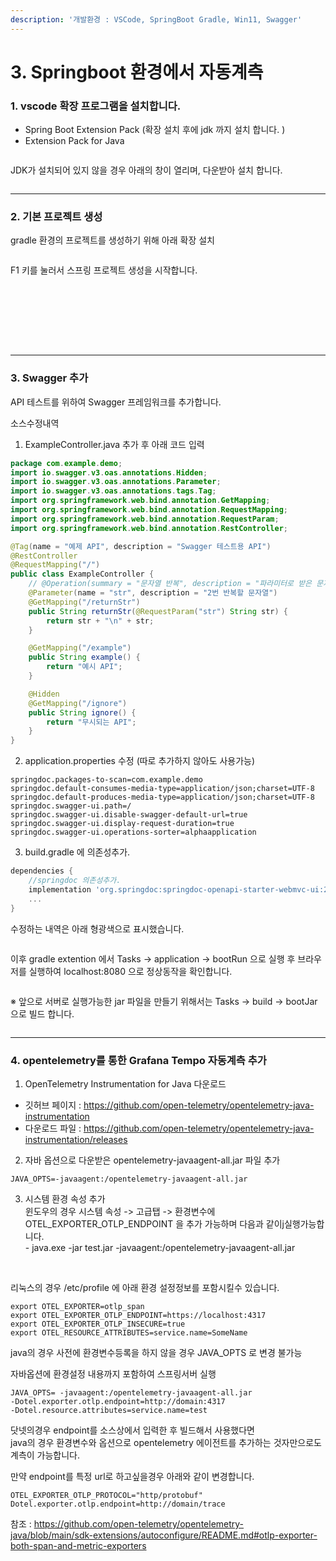 ```yaml
---
description: '개발환경 : VSCode, SpringBoot Gradle, Win11, Swagger'
---
```


# 3. Springboot 환경에서 자동계측

### 1. vscode 확장 프로그램을 설치합니다.

* Spring Boot Extension Pack (확장 설치 후에 jdk 까지 설치 합니다. )
* Extension Pack for Java

<figure><img src="../../.gitbook/assets/sprintbootjava.png" alt=""><figcaption></figcaption></figure>

JDK가 설치되어 있지 않을 경우 아래의 창이 열리며, 다운받아 설치 합니다.&#x20;

<div data-full-width="false">

<figure><img src="../../.gitbook/assets/jdk-install.png" alt=""><figcaption></figcaption></figure>

</div>

***

### 2. 기본 프로젝트 생성

gradle 환경의 프로젝트를 생성하기 위해 아래 확장 설치

<div align="left">

<figure><img src="../../.gitbook/assets/extension-gradle-for-java.png" alt=""><figcaption></figcaption></figure>

</div>

F1 키를 눌러서 스프링 프로젝트 생성을 시작합니다.    &#x20;

<figure><img src="../../.gitbook/assets/K-011.png" alt=""><figcaption></figcaption></figure>

<figure><img src="../../.gitbook/assets/K-012.png" alt=""><figcaption></figcaption></figure>

<figure><img src="../../.gitbook/assets/K-013.png" alt=""><figcaption></figcaption></figure>

<figure><img src="../../.gitbook/assets/K-014.png" alt=""><figcaption></figcaption></figure>

<figure><img src="../../.gitbook/assets/K-015.png" alt=""><figcaption></figcaption></figure>

<figure><img src="../../.gitbook/assets/K-016.png" alt=""><figcaption></figcaption></figure>

<figure><img src="../../.gitbook/assets/K-017.png" alt=""><figcaption></figcaption></figure>

<figure><img src="../../.gitbook/assets/K-018.png" alt=""><figcaption></figcaption></figure>

***

### 3. Swagger 추가

API 테스트를 위하여 Swagger 프레임워크를 추가합니다.

소스수정내역

1. ExampleController.java 추가 후 아래 코드 입력

```java
package com.example.demo;
import io.swagger.v3.oas.annotations.Hidden;
import io.swagger.v3.oas.annotations.Parameter;
import io.swagger.v3.oas.annotations.tags.Tag;
import org.springframework.web.bind.annotation.GetMapping;
import org.springframework.web.bind.annotation.RequestMapping;
import org.springframework.web.bind.annotation.RequestParam;
import org.springframework.web.bind.annotation.RestController;

@Tag(name = "예제 API", description = "Swagger 테스트용 API")
@RestController
@RequestMapping("/")
public class ExampleController {
    // @Operation(summary = "문자열 반복", description = "파라미터로 받은 문자열을 2번 반복합니다.")
    @Parameter(name = "str", description = "2번 반복할 문자열")
    @GetMapping("/returnStr")
    public String returnStr(@RequestParam("str") String str) {
        return str + "\n" + str;
    }

    @GetMapping("/example")
    public String example() {
        return "예시 API";
    }

    @Hidden
    @GetMapping("/ignore")
    public String ignore() {
        return "무시되는 API";
    }
}
```

2. application.properties 수정 (따로 추가하지 않아도 사용가능)

```properties
springdoc.packages-to-scan=com.example.demo
springdoc.default-consumes-media-type=application/json;charset=UTF-8
springdoc.default-produces-media-type=application/json;charset=UTF-8
springdoc.swagger-ui.path=/
springdoc.swagger-ui.disable-swagger-default-url=true
springdoc.swagger-ui.display-request-duration=true
springdoc.swagger-ui.operations-sorter=alphaapplication
```

3. build.gradle 에 의존성추가.

```gradle
dependencies {
    //springdoc 의존성추가.
	implementation 'org.springdoc:springdoc-openapi-starter-webmvc-ui:2.0.2' 
	...
}
```

수정하는 내역은 아래 형광색으로 표시했습니다.

<figure><img src="../../.gitbook/assets/gradle-swagger-springdoc-project-tree.png" alt=""><figcaption></figcaption></figure>

이후 gradle extention 에서 Tasks -> application -> bootRun 으로 실행 후 브라우저를 실행하여 localhost:8080 으로 정상동작을 확인합니다.

<figure><img src="../../.gitbook/assets/K-019.png" alt=""><figcaption></figcaption></figure>



※ 앞으로 서버로 실행가능한 jar 파일을 만들기 위해서는 Tasks -> build -> bootJar으로 빌드 합니다.

<figure><img src="../../.gitbook/assets/gradle-extension-tree.png" alt=""><figcaption></figcaption></figure>

***

### 4. opentelemetry를 통한 Grafana Tempo 자동계측 추가

1. OpenTelemetry Instrumentation for Java 다운로드

* 깃허브 페이지 : https://github.com/open-telemetry/opentelemetry-java-instrumentation
* 다운로드 파일 : https://github.com/open-telemetry/opentelemetry-java-instrumentation/releases

2. 자바 옵션으로 다운받은 opentelemetry-javaagent-all.jar 파일 추가

```
JAVA_OPTS=-javaagent:/opentelemetry-javaagent-all.jar
```

3. 시스템 환경 속성 추가\
   윈도우의  경우  시스템 속성 -> 고급탭 -> 환경변수에  OTEL\_EXPORTER\_OTLP\_ENDPOINT 을 추가 가능하며 다음과 같이j실행가능합니다.   \
   \- java.exe -jar test.jar -javaagent:/opentelemetry-javaagent-all.jar

<div align="center">

<figure><img src="../../.gitbook/assets/K-020.png" alt=""><figcaption></figcaption></figure>

</div>

\
리눅스의 경우   /etc/profile 에 아래 환경 설정정보를 포함시킬수 있습니다.&#x20;

```
export OTEL_EXPORTER=otlp_span
export OTEL_EXPORTER_OTLP_ENDPOINT=https://localhost:4317
export OTEL_EXPORTER_OTLP_INSECURE=true
export OTEL_RESOURCE_ATTRIBUTES=service.name=SomeName
```

java의 경우 사전에 환경변수등록을 하지 않을 경우 JAVA\_OPTS 로 변경 불가능

자바옵션에 환경설정 내용까지 포함하여 스프링서버 실행

```
JAVA_OPTS= -javaagent:/opentelemetry-javaagent-all.jar 
-Dotel.exporter.otlp.endpoint=http://domain:4317
-Dotel.resource.attributes=service.name=test
```

닷넷의경우  endpoint를  소스상에서  입력한 후 빌드해서 사용했다면\
java의 경우 환경변수와 옵션으로 opentelemetry 에이전트를 추가하는 것자만으로도  계측이 가능합니다.

만약 endpoint를 특정 url로 하고싶을경우 아래와 같이 변경합니다.

```
OTEL_EXPORTER_OTLP_PROTOCOL="http/protobuf" 
Dotel.exporter.otlp.endpoint=http://domain/trace
```

참조   : https://github.com/open-telemetry/opentelemetry-java/blob/main/sdk-extensions/autoconfigure/README.md#otlp-exporter-both-span-and-metric-exporters

